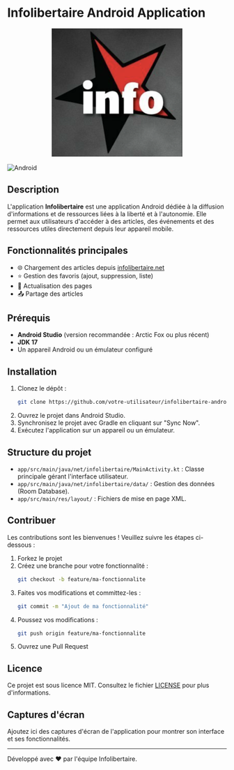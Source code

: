 # Infolibertaire Android Application

<p align="center">
  <img src="info.png" alt="Infolibertaire Logo" width="300"/>
</p>

![Android](https://img.shields.io/badge/platform-Android-green)

## Description
L'application **Infolibertaire** est une application Android dédiée à la diffusion d'informations et de ressources liées à la liberté et à l'autonomie. Elle permet aux utilisateurs d'accéder à des articles, des événements et des ressources utiles directement depuis leur appareil mobile.

## Fonctionnalités principales
- 🌐 Chargement des articles depuis [infolibertaire.net](https://infolibertaire.net)
- ⭐ Gestion des favoris (ajout, suppression, liste)
- 🔄 Actualisation des pages
- 📤 Partage des articles

## Prérequis
- **Android Studio** (version recommandée : Arctic Fox ou plus récent)
- **JDK 17**
- Un appareil Android ou un émulateur configuré

## Installation
1. Clonez le dépôt :
   ```bash
   git clone https://github.com/votre-utilisateur/infolibertaire-android.git
   ```
2. Ouvrez le projet dans Android Studio.
3. Synchronisez le projet avec Gradle en cliquant sur "Sync Now".
4. Exécutez l'application sur un appareil ou un émulateur.

## Structure du projet
- `app/src/main/java/net/infolibertaire/MainActivity.kt` : Classe principale gérant l'interface utilisateur.
- `app/src/main/java/net/infolibertaire/data/` : Gestion des données (Room Database).
- `app/src/main/res/layout/` : Fichiers de mise en page XML.

## Contribuer
Les contributions sont les bienvenues ! Veuillez suivre les étapes ci-dessous :
1. Forkez le projet
2. Créez une branche pour votre fonctionnalité :
   ```bash
   git checkout -b feature/ma-fonctionnalite
   ```
3. Faites vos modifications et committez-les :
   ```bash
   git commit -m "Ajout de ma fonctionnalité"
   ```
4. Poussez vos modifications :
   ```bash
   git push origin feature/ma-fonctionnalite
   ```
5. Ouvrez une Pull Request

## Licence
Ce projet est sous licence MIT. Consultez le fichier [LICENSE](LICENSE) pour plus d'informations.

## Captures d'écran
Ajoutez ici des captures d'écran de l'application pour montrer son interface et ses fonctionnalités.

---

Développé avec ❤️ par l'équipe Infolibertaire.

